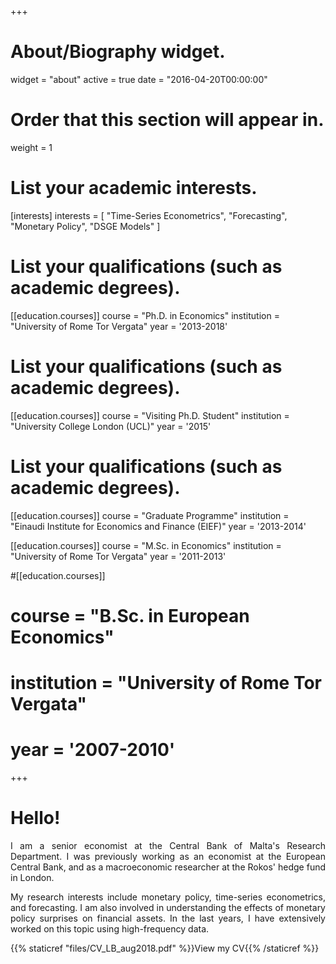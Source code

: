 +++
# About/Biography widget.
widget = "about"
active = true
date = "2016-04-20T00:00:00"

# Order that this section will appear in.
weight = 1

# List your academic interests.
[interests]
  interests = [
    "Time-Series Econometrics",
    "Forecasting",
    "Monetary Policy",
    "DSGE Models"
  ]

# List your qualifications (such as academic degrees).
[[education.courses]]
  course = "Ph.D. in Economics"
  institution = "University of Rome Tor Vergata"
  year = '2013-2018'

  # List your qualifications (such as academic degrees).
[[education.courses]]
  course = "Visiting Ph.D. Student"
  institution = "University College London (UCL)"
  year = '2015'

  # List your qualifications (such as academic degrees).
[[education.courses]]
  course = "Graduate Programme"
  institution = "Einaudi Institute for Economics and Finance (EIEF)"
  year = '2013-2014'

[[education.courses]]
  course = "M.Sc. in Economics"
  institution = "University of Rome Tor Vergata"
  year = '2011-2013'

#[[education.courses]]
#  course = "B.Sc. in European Economics"
#  institution = "University of Rome Tor Vergata"
#  year = '2007-2010'


+++

# Hello!

<p style='text-align: justify;'>I am a senior economist at the Central Bank of Malta's Research Department. I was previously working as an economist at the European Central Bank, and as a macroeconomic researcher at the Rokos' hedge fund in London.</p>

<p style='text-align: justify;'>My research interests include monetary policy, time-series econometrics, and forecasting. I am also involved in understanding the effects of monetary policy surprises on financial assets. In the last years, I have extensively worked on this topic using high-frequency data.  </p>


{{% staticref "files/CV_LB_aug2018.pdf" %}}View my CV{{% /staticref %}}
